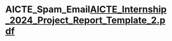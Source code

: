 # AICTE_Spam_Email[AICTE_Internship_2024_Project_Report_Template_2.pdf](https://github.com/user-attachments/files/18065279/AICTE_Internship_2024_Project_Report_Template_2.pdf)
